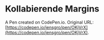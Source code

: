 # Kollabierende Margins

A Pen created on CodePen.io. Original URL: [https://codepen.io/jensgro/pen/OKjVrX](https://codepen.io/jensgro/pen/OKjVrX).


